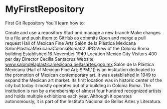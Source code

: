 # MyFirstRepository
First Git Repository
You’ll learn how to:

Create and use a repository
Start and manage a new branch
Make changes to a file and push them to GitHub as commits
Open and merge a pull request
Hall of Mexican Fine Arts
Salón de la Plástica Mexicana
SalonPlasticaMexicanaColoniaRoma02.JPG
View of the Colonia Roma building
Established	16 November 1949
Location	Mexico City
Visitors	400 per day
Director	Cecilia Santacruz
Website	www.salondelaplasticamexicana.bellasartes.gob.mx
Salón de la Plástica Mexicana (Hall of Mexican Fine Art; SPM[1]) is an institution dedicated to the promotion of Mexican contemporary art. It was established in 1949 to expand the Mexican art market. Its first location was in historic center of the city but today it mostly operates out of a building in Colonia Roma. The institution is run by a membership of almost four hundred recognized artists and holds multiple exhibitions each year. Although it operates autonomously, it is part of the Instituto Nacional de Bellas Artes y Literatura.
